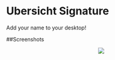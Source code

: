 # Ubersicht Signature
Add your name to your desktop!

##Screenshots

<p align="center">
  <img src="http://s21.postimg.org/do8l4q3x1/Screen_Shot_2015_10_26_at_10_36_51_AM.png"/>
</p>
